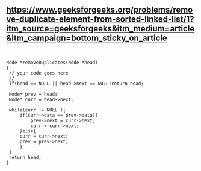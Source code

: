 ##  https://www.geeksforgeeks.org/problems/remove-duplicate-element-from-sorted-linked-list/1?itm_source=geeksforgeeks&itm_medium=article&itm_campaign=bottom_sticky_on_article


```


Node *removeDuplicates(Node *head)
{
 // your code goes here
 //
 if(head == NULL || head->next == NULL)return head;
 
 Node* prev = head;
 Node* curr = head->next;
 
 while(curr != NULL ){
     if(curr->data == prev->data){
         prev->next = curr->next;
         curr = curr->next;
     }else{
     curr = curr->next;
     prev = prev->next;
     }
 }
 return head;
}


```
